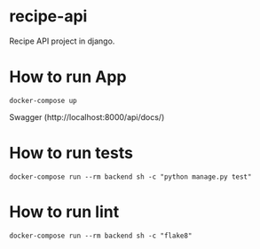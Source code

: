 # recipe-api
Recipe API project in django.

# How to run App
```
docker-compose up
````

Swagger (http://localhost:8000/api/docs/)

# How to run tests
```
docker-compose run --rm backend sh -c "python manage.py test"
```

# How to run lint
```
docker-compose run --rm backend sh -c "flake8"
```

